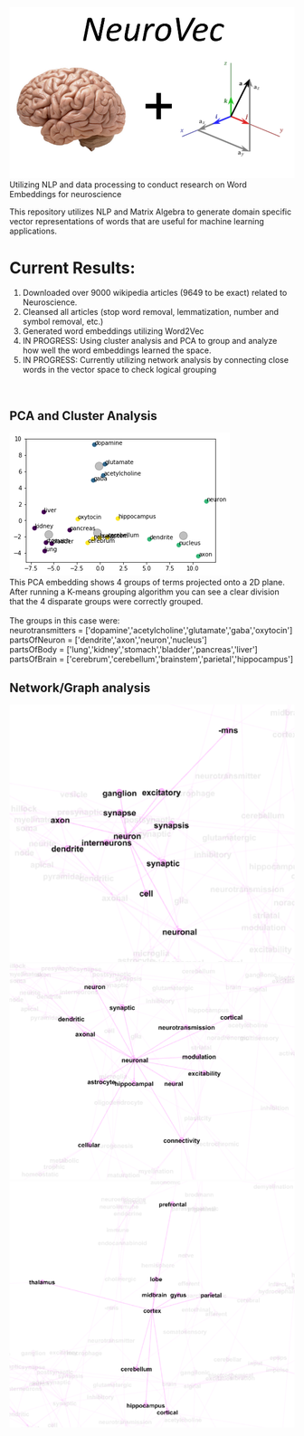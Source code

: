 ![Brain and Vectors](images/NeuroVecImage.png)
Utilizing NLP and data processing to conduct research on Word Embeddings for neuroscience

This repository utilizes NLP and Matrix Algebra to generate domain specific vector representations of words that are useful for machine learning applications. 

# Current Results:
1. Downloaded over 9000 wikipedia articles (9649 to be exact) related to Neuroscience.
2. Cleansed all articles (stop word removal, lemmatization, number and symbol removal, etc.)
3. Generated word embeddings utilizing Word2Vec
4. IN PROGRESS: Using cluster analysis and PCA to group and analyze how well the word embeddings learned the space.
5. IN PROGRESS: Currently utilizing network analysis by connecting close words in the vector space to check logical grouping
<br>

## PCA and Cluster Analysis
![PCA diagram](images/PCA_4_groups_from_embeddings.png)<br>
This PCA embedding shows 4 groups of terms projected onto a 2D plane. After running a K-means grouping algorithm you can see a clear division that the 4 disparate groups were correctly grouped. <br><br>The groups in this case were:<br>
neurotransmitters = ['dopamine','acetylcholine','glutamate','gaba','oxytocin']<br>
partsOfNeuron = ['dendrite','axon','neuron','nucleus']<br>
partsOfBody = ['lung','kidney','stomach','bladder','pancreas','liver']<br>
partsOfBrain = ['cerebrum','cerebellum','brainstem','parietal','hippocampus']<br>

## Network/Graph analysis
![Neuron network diagram](images/neuron_network_picture.png)<br>
![Neuronal network diagram](images/neuronal_network_picture.png)<br>
![Cortex network diagram](images/cortex_network_picture.png)<br>

